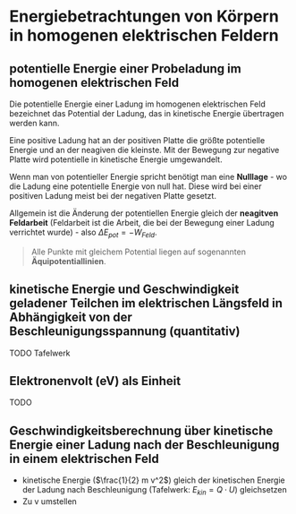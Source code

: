 # Energiebetrachtungen von Körpern in homogenen elektrischen Feldern

## potentielle Energie einer Probeladung im homogenen elektrischen Feld

Die potentielle Energie einer Ladung im homogenen elektrischen Feld bezeichnet das Potential der Ladung, das in kinetische Energie übertragen werden kann.

Eine positive Ladung hat an der positiven Platte die größte potentielle Energie und an der neagiven die kleinste. Mit der Bewegung zur negative Platte wird potentielle in kinetische Energie umgewandelt.

Wenn man von potentieller Energie spricht benötigt man eine **Nulllage** - wo die Ladung eine potentielle Energie von null hat. Diese wird bei einer positiven Ladung meist bei der negativen Platte gesetzt.

Allgemein ist die Änderung der potentiellen Energie gleich der **neagitven Feldarbeit** (Feldarbeit ist die Arbeit, die bei der Bewegung einer Ladung verrichtet wurde) - also $\Delta E_{pot} = - W_{Feld}$.

> Alle Punkte mit gleichem Potential liegen auf sogenannten **Äquipotentiallinien**.

## kinetische Energie und Geschwindigkeit geladener Teilchen im elektrischen Längsfeld in Abhängigkeit von der Beschleunigungsspannung (quantitativ)

TODO Tafelwerk

## Elektronenvolt (eV) als Einheit

TODO

## Geschwindigkeitsberechnung über kinetische Energie einer Ladung nach der Beschleunigung in einem elektrischen Feld

- kinetische Energie ($\frac{1}{2} m v^2$) gleich der kinetischen Energie der Ladung nach Beschleunigung (Tafelwerk: $E_{kin} = Q \cdot U$) gleichsetzen
- Zu v umstellen
